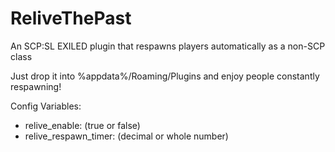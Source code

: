 # ReliveThePast
An SCP:SL EXILED plugin that respawns players automatically as a non-SCP class

Just drop it into %appdata%/Roaming/Plugins and enjoy people constantly respawning!

Config Variables:
- relive_enable: (true or false)
- relive_respawn_timer: (decimal or whole number)
